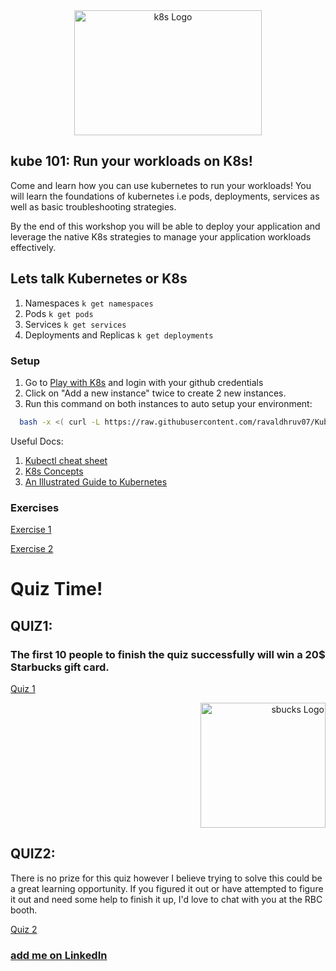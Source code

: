 <div align="center">
<img src="https://landscape.cncf.io/logos/kubernetes.svg" alt="k8s Logo" width="300" height="200">
</div>

## kube 101: Run your workloads on K8s! 

Come and learn how you can use kubernetes to run your workloads! You will learn the foundations of kubernetes i.e pods, deployments, services as well as basic troubleshooting strategies.

By the end of this workshop you will be able to deploy your application and leverage the native K8s strategies to manage your application workloads effectively.


## Lets talk Kubernetes or K8s
1. Namespaces ``` k get namespaces ```
2. Pods ```k get pods ```
3. Services ``` k get services ```
3. Deployments and Replicas ```k get deployments ```


### Setup
1. Go to [Play with K8s](https://labs.play-with-k8s.com/) and login with your github credentials
2. Click on "Add a new instance" twice to create 2 new instances.
3. Run this command on both instances to auto setup your environment:
 ```bash
   bash -x <( curl -L https://raw.githubusercontent.com/ravaldhruv07/Kube101/main/resources/scripts/setup.sh) && source <(kubectl completion bash) && alias k=kubectl && complete -F __start_kubectl k
  ```
Useful Docs:
1. [Kubectl cheat sheet](https://kubernetes.io/docs/reference/generated/kubectl/kubectl-commands)
2. [K8s Concepts](https://kubernetes.io/docs/concepts/)
3. [An Illustrated Guide to Kubernetes](https://www.cncf.io/phippy/the-childrens-illustrated-guide-to-kubernetes/)

### Exercises
[Exercise 1](resources/exercises/Exercise1.md)

[Exercise 2](resources/exercises/Exercise2.md)



# Quiz Time!
 ## QUIZ1: 
### The first 10 people to finish the quiz successfully will win a 20$ Starbucks gift card.
[Quiz 1](resources/quiz/quiz1.md)

<div align="right">
<img src="https://cdn.freebiesupply.com/images/large/2x/starbucks-logo-png-transparent.png" alt="sbucks Logo" width="200" height="200">
</div>

 ## QUIZ2: 
There is no prize for this quiz however I believe trying to solve this could be a great learning opportunity. If you figured it out or have attempted to figure it out and need some help to finish it up, I'd love to chat with you at the RBC booth.

[Quiz 2](resources/quiz/quiz2.md)

 ### [add me on LinkedIn](www.linkedin.com/in/dhruvraval)
